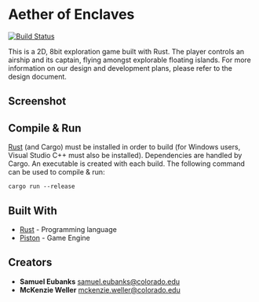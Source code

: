 # Aether of Enclaves
[![Build Status](https://travis-ci.org/swamulism/aether_of_enclaves.svg?branch=master)](https://travis-ci.org/swamulism/aether_of_enclaves)

This is a 2D, 8bit exploration game built with Rust. The player controls an airship and its captain, flying amongst explorable floating islands. For more information on our design and development plans, please refer to the design document.


## Screenshot


## Compile & Run
[Rust](https://www.rust-lang.org/en-US/install.html) (and Cargo) must be installed in order to build (for Windows users, Visual Studio C++ must also be installed). Dependencies are handled by Cargo. An executable is created with each build. The following command can be used to compile & run:

```
cargo run --release
```


## Built With

* [Rust](https://www.rust-lang.org/en-US/) - Programming language
* [Piston](https://github.com/PistonDevelopers/piston) - Game Engine


## Creators

* **Samuel Eubanks** samuel.eubanks@colorado.edu
* **McKenzie Weller** mckenzie.weller@colorado.edu
